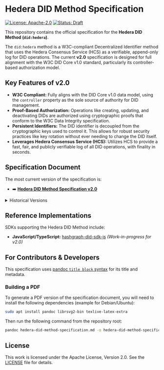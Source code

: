 # Hedera DID Method Specification

[![License: Apache-2.0](https://img.shields.io/badge/license-Apache--2.0-green)](LICENSE)
[![Status: Draft](https://img.shields.io/badge/status-Draft-blue)](hedera-did-method-specification.md)

This repository contains the official specification for the **Hedera DID Method (`did:hedera`)**.

The `did:hedera` method is a W3C-compliant Decentralized Identifier method that uses the Hedera Consensus Service (HCS) as a verifiable, append-only log for DID operations. The current **v2.0** specification is designed for full alignment with the W3C DID Core v1.0 standard, particularly its controller-based authorization model.

## Key Features of v2.0

-   **W3C Compliant:** Fully aligns with the DID Core v1.0 data model, using the `controller` property as the sole source of authority for DID management.
-   **Proof-Based Authorization:** Operations like creating, updating, and deactivating DIDs are authorized using cryptographic proofs that conform to the W3C Data Integrity specification.
-   **Persistent Identifiers:** The DID identifier is decoupled from the cryptographic keys used to control it. This allows for robust security practices like key rotation without ever needing to change the DID itself.
-   **Leverages Hedera Consensus Service (HCS):** Utilizes HCS to provide a fast, fair, and publicly verifiable log of all DID operations, with finality in seconds.

## Specification Document

The most current version of the specification is:
-   ➡️ **[Hedera DID Method Specification v2.0](hedera-did-method-specification.md)**

<details>
  <summary>Historical Versions</summary>

  - [v1.0](https://github.com/Meeco/hedera-did-method/releases/tag/v1.0)
  - [v0.9](https://github.com/Meeco/hedera-did-method/releases/tag/v0.9)
  - [v0.1](https://github.com/Meeco/hedera-did-method/releases/tag/v0.1)

</details>

## Reference Implementations

SDKs supporting the Hedera DID Method include:
-   **JavaScript/TypeScript:** [hashgraph-did-sdk-js](https://github.com/Swiss-Digital-Assets-Institute/hashgraph-did-sdk-js) *(Work-in-progress for v2.0)*

## For Contributors & Developers

This specification uses [pandoc `title block` syntax](https://pandoc.org/MANUAL.html#extension-pandoc_title_block) for its title and metadata.

### Building a PDF

To generate a PDF version of the specification document, you will need to install the following dependencies (example for Debian/Ubuntu):

```bash
sudo apt install pandoc librsvg2-bin texlive-latex-extra
````

Then run the following command from the repository root:

```bash
pandoc hedera-did-method-specification.md -o hedera-did-method-specification.pdf
```

## License

This work is licensed under the Apache License, Version 2.0. See the [LICENSE](https://www.google.com/search?q=LICENSE) file for details.